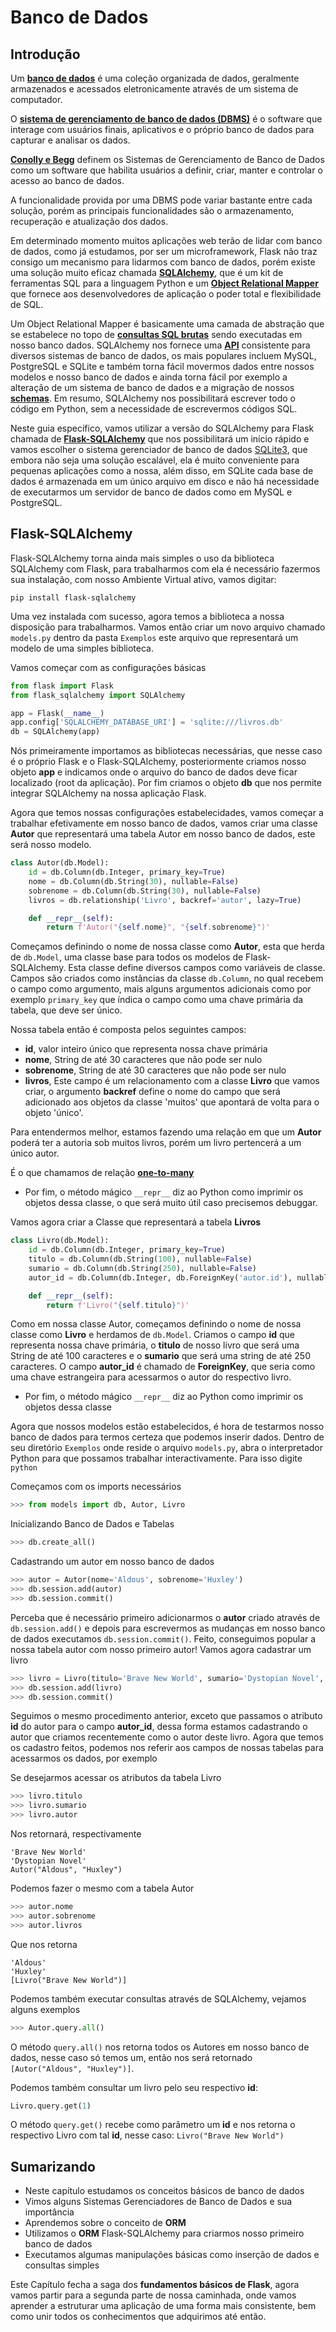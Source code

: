 # Banco de Dados

## Introdução

Um **[banco de dados](https://pt.wikipedia.org/wiki/Banco_de_dados)** é uma coleção organizada de dados, geralmente armazenados e acessados eletronicamente através de um sistema de computador.

O **[sistema de gerenciamento de banco de dados (DBMS)](https://pt.wikipedia.org/wiki/Sistema_de_gerenciamento_de_banco_de_dados)** é o software que interage com usuários finais, aplicativos e o próprio banco de dados para capturar e analisar os dados.

**[Conolly e Begg](https://www.pearson.com/us/higher-education/program/Connolly-Database-Systems-A-Practical-Approach-to-Design-Implementation-and-Management-6th-Edition/PGM116956.html)** definem os Sistemas de Gerenciamento de Banco de Dados como um software que habilita usuários a definir, criar, manter e controlar o acesso ao banco de dados.

A funcionalidade provida por uma DBMS pode variar bastante entre cada solução, porém as principais funcionalidades são o armazenamento, recuperação e atualização dos dados.

Em determinado momento muitos aplicações web terão de lidar com banco de dados, como já estudamos, por ser um microframework, Flask não traz consigo um mecanismo para lidarmos com banco de dados, porém existe uma solução muito eficaz chamada **[SQLAlchemy](https://www.sqlalchemy.org/)**, que é um kit de ferramentas SQL para a linguagem Python e um **[Object Relational Mapper](https://en.wikipedia.org/wiki/Object-relational_mapping)** que fornece aos desenvolvedores de aplicação o poder total e flexibilidade de SQL.

Um Object Relational Mapper é basicamente uma camada de abstração que se estabelece no topo de **[consultas SQL brutas](https://www.codecademy.com/articles/sql-commands)** sendo executadas em nosso banco dados. SQLAlchemy nos fornece uma **[API](https://en.wikipedia.org/wiki/Application_programming_interface)** consistente para diversos sistemas de banco de dados, os mais populares incluem MySQL, PostgreSQL e SQLite e também torna fácil movermos dados entre nossos modelos e nosso banco de dados e ainda torna fácil por exemplo a alteração de um sistema de banco de dados e a migração de nossos **[schemas](https://en.wikipedia.org/wiki/Database_schema)**. Em resumo, SQLAlchemy nos possibilitará escrever todo o código em Python, sem a necessidade de escrevermos códigos SQL.

Neste guia específico, vamos utilizar a versão do SQLAlchemy para Flask chamada de **[Flask-SQLAlchemy](https://flask-sqlalchemy.palletsprojects.com/en/2.x/)** que nos possibilitará um início rápido e vamos escolher o sistema gerenciador de banco de dados [SQLite3](https://www.sqlite.org/index.html), que embora não seja uma solução escalável, ela é muito conveniente para pequenas aplicações como a nossa, além disso, em SQLite cada base de dados é armazenada em um único arquivo em disco e não há necessidade de executarmos um servidor de banco de dados como em MySQL e PostgreSQL.

## Flask-SQLAlchemy

Flask-SQLAlchemy torna ainda mais simples o uso da biblioteca SQLAlchemy com Flask, para trabalharmos com ela é necessário fazermos sua instalação, com nosso Ambiente Virtual ativo, vamos digitar:

```
pip install flask-sqlalchemy
```

Uma vez instalada com sucesso, agora temos a biblioteca a nossa disposição para trabalharmos. Vamos então criar um novo arquivo chamado `models.py` dentro da pasta `Exemplos` este arquivo que representará um modelo de uma simples biblioteca.

Vamos começar com as configurações básicas

```python
from flask import Flask
from flask_sqlalchemy import SQLAlchemy 

app = Flask(__name__)
app.config['SQLALCHEMY_DATABASE_URI'] = 'sqlite:///livros.db'
db = SQLAlchemy(app)
```

Nós primeiramente importamos as bibliotecas necessárias, que nesse caso é o próprio Flask e o Flask-SQLAlchemy, posteriormente criamos nosso objeto **app** e indicamos onde o arquivo do banco de dados deve ficar localizado (root da aplicação). Por fim criamos o objeto **db** que nos permite integrar SQLAlchemy na nossa aplicação Flask.

Agora que temos nossas configurações estabelecidades, vamos começar a trabalhar efetivamente em nosso banco de dados, vamos criar uma classe **Autor** que representará uma tabela Autor em nosso banco de dados, este será nosso modelo.

```python
class Autor(db.Model):
    id = db.Column(db.Integer, primary_key=True)
    nome = db.Column(db.String(30), nullable=False)
    sobrenome = db.Column(db.String(30), nullable=False)
    livros = db.relationship('Livro', backref='autor', lazy=True)

    def __repr__(self):
        return f'Autor("{self.nome}", "{self.sobrenome}")'
```

Começamos definindo o nome de nossa classe como **Autor**, esta que herda de `db.Model`, uma classe base para todos os modelos de Flask-SQLAlchemy. Esta classe define diversos campos como variáveis de classe. Campos são criados como instâncias da classe `db.Column`, no qual recebem o campo como argumento, mais alguns argumentos adicionais como por exemplo `primary_key` que índica o campo como uma chave primária da tabela, que deve ser único.

Nossa tabela então é composta pelos seguintes campos:

- **id**, valor inteiro único que representa nossa chave primária
- **nome**, String de até 30 caracteres que não pode ser nulo
- **sobrenome**, String de até 30 caracteres que não pode ser nulo
- **livros**, Este campo é um relacionamento com a classe **Livro** que vamos criar, o argumento **backref** define o nome do campo que será adicionado aos objetos da classe 'muitos' que apontará de volta para o objeto 'único'. 

Para entendermos melhor, estamos fazendo uma relação em que um **Autor** poderá ter a autoria sob muitos livros, porém um livro pertencerá a um único autor. 

É o que chamamos de relação **[one-to-many](https://en.wikipedia.org/wiki/One-to-many_(data_model))**

- Por fim, o método mágico `__repr__` diz ao Python como imprimir os objetos dessa classe, o que será muito útil caso precisemos debuggar.

Vamos agora criar a Classe que representará a tabela **Livros**

```python
class Livro(db.Model):
    id = db.Column(db.Integer, primary_key=True)
    titulo = db.Column(db.String(100), nullable=False)
    sumario = db.Column(db.String(250), nullable=False)
    autor_id = db.Column(db.Integer, db.ForeignKey('autor.id'), nullable=False)

    def __repr__(self):
        return f'Livro("{self.titulo}")'
```

Como em nossa classe Autor, começamos definindo o nome de nossa classe como **Livro** e herdamos de `db.Model`. Criamos o campo **id** que representa nossa chave primária, o **titulo** de nosso livro que será uma String de até 100 caracteres e o **sumario** que será uma string de até 250 caracteres. O campo **autor_id** é chamado de **ForeignKey**, que seria como uma chave estrangeira para acessarmos o autor do respectivo livro.

- Por fim, o método mágico `__repr__` diz ao Python como imprimir os objetos dessa classe

Agora que nossos modelos estão estabelecidos, é hora de testarmos nosso banco de dados para termos certeza que podemos inserir dados. Dentro de seu diretório `Exemplos` onde reside o arquivo `models.py`, abra o interpretador Python para que possamos trabalhar interactivamente. Para isso digite `python`

Começamos com os imports necessários

```python
>>> from models import db, Autor, Livro
```

Inicializando Banco de Dados e Tabelas

```python
>>> db.create_all()
```

Cadastrando um autor em nosso banco de dados

```python
>>> autor = Autor(nome='Aldous', sobrenome='Huxley')
>>> db.session.add(autor)
>>> db.session.commit()
```

Perceba que é necessário primeiro adicionarmos o **autor** criado através de `db.session.add()` e depois para escrevermos as mudanças em nosso banco de dados executamos `db.session.commit()`. Feito, conseguimos popular a nossa tabela autor com nosso primeiro autor! Vamos agora cadastrar um livro

```python
>>> livro = Livro(titulo='Brave New World', sumario='Dystopian Novel', autor_id=autor.id)
>>> db.session.add(livro)
>>> db.session.commit()
```

Seguimos o mesmo procedimento anterior, exceto que passamos o atributo **id** do autor para o campo **autor_id**, dessa forma estamos cadastrando o autor que criamos recentemente como o autor deste livro. Agora que temos os cadastro feitos, podemos nos referir aos campos de nossas tabelas para acessarmos os dados, por exemplo

Se desejarmos acessar os atributos da tabela Livro

```python
>>> livro.titulo
>>> livro.sumario
>>> livro.autor
```

Nos retornará, respectivamente

```
'Brave New World'
'Dystopian Novel'
Autor("Aldous", "Huxley")
```

Podemos fazer o mesmo com a tabela Autor

```python
>>> autor.nome
>>> autor.sobrenome
>>> autor.livros
```

Que nos retorna

```
'Aldous'
'Huxley'
[Livro("Brave New World")]
```

Podemos também executar consultas através de SQLAlchemy, vejamos alguns exemplos

```python
>>> Autor.query.all()
```

O método `query.all()` nos retorna todos os Autores em nosso banco de dados, nesse caso só temos um, então nos será retornado `[Autor("Aldous", "Huxley")]`. 

Podemos também consultar um livro pelo seu respectivo **id**:

```python
Livro.query.get(1)
```

O método `query.get()` recebe como parâmetro um **id** e nos retorna o respectivo Livro com tal **id**, nesse caso: `Livro("Brave New World")`

## Sumarizando

- Neste capítulo estudamos os conceitos básicos de banco de dados
- Vimos alguns Sistemas Gerenciadores de Banco de Dados e sua importância
- Aprendemos sobre o conceito de **ORM**
- Utilizamos o **ORM** Flask-SQLAlchemy para criarmos nosso primeiro banco de dados
- Executamos algumas manipulações básicas como inserção de dados e consultas simples

Este Capítulo fecha a saga dos **fundamentos básicos de Flask**, agora vamos partir para a segunda parte de nossa caminhada, onde vamos aprender a estruturar uma aplicação de uma forma mais consistente, bem como unir todos os conhecimentos que adquirimos até então.